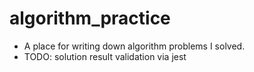 # algorithm_practice

- A place for writing down algorithm problems I solved.
- TODO: solution result validation via jest
